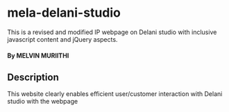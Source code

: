 # mela-delani-studio
This is a revised and modified IP webpage on Delani studio with inclusive javascript content and jQuery aspects.
#### By **MELVIN MURIITHI**
## Description
This website clearly enables efficient user/customer interaction with Delani studio with the webpage 
 
